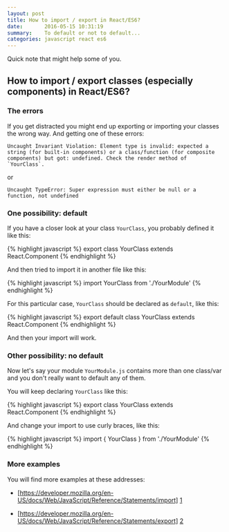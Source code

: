 ```yaml
---
layout: post
title: How to import / export in React/ES6?
date:       2016-05-15 10:31:19
summary:    To default or not to default...
categories: javascript react es6
---
```


Quick note that might help some of you.

## How to import / export classes (especially components) in React/ES6?

### The errors

If you get distracted you might end up exporting or importing your classes the wrong way.
And getting one of these errors:

```
Uncaught Invariant Violation: Element type is invalid: expected a string (for built-in components) or a class/function (for composite components) but got: undefined. Check the render method of `YourClass`.
```

or 

```
Uncaught TypeError: Super expression must either be null or a function, not undefined
```

### One possibility: default

If you have a closer look at your class `YourClass`, you probably defined it like this:

{% highlight javascript %}
export class YourClass extends React.Component
{% endhighlight %}

And then tried to import it in another file like this:

{% highlight javascript %}
import YourClass from './YourModule'
{% endhighlight %}

For this particular case, `YourClass` should be declared as `default`, like this:

{% highlight javascript %}
export default class YourClass extends React.Component
{% endhighlight %}

And then your import will work.

### Other possibility: no default

Now let's say your module `YourModule.js` contains more than one class/var and you don't really want to default any of them.

You will keep declaring `YourClass` like this:

{% highlight javascript %}
export class YourClass extends React.Component
{% endhighlight %}

And change your import to use curly braces, like this:

{% highlight javascript %}
import { YourClass } from './YourModule'
{% endhighlight %}

### More examples

You will find more examples at these addresses:

- [https://developer.mozilla.org/en-US/docs/Web/JavaScript/Reference/Statements/import] [1]
- [https://developer.mozilla.org/en-US/docs/Web/JavaScript/Reference/Statements/export] [2]



  [1]: https://developer.mozilla.org/en-US/docs/Web/JavaScript/Reference/Statements/import
  [2]: https://developer.mozilla.org/en-US/docs/Web/JavaScript/Reference/Statements/export

